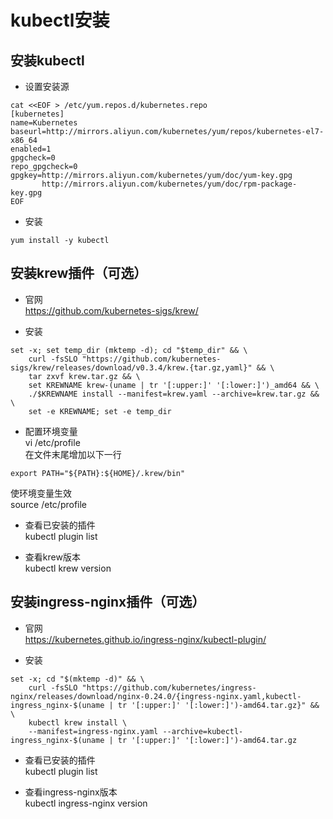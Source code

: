 # kubectl安装

## 安装kubectl
- 设置安装源
```
cat <<EOF > /etc/yum.repos.d/kubernetes.repo
[kubernetes]
name=Kubernetes
baseurl=http://mirrors.aliyun.com/kubernetes/yum/repos/kubernetes-el7-x86_64
enabled=1
gpgcheck=0
repo_gpgcheck=0
gpgkey=http://mirrors.aliyun.com/kubernetes/yum/doc/yum-key.gpg
       http://mirrors.aliyun.com/kubernetes/yum/doc/rpm-package-key.gpg
EOF
```
    
- 安装  
```
yum install -y kubectl
```

## 安装krew插件（可选）    
- 官网  
<https://github.com/kubernetes-sigs/krew/>  

- 安装  
```
set -x; set temp_dir (mktemp -d); cd "$temp_dir" && \
    curl -fsSLO "https://github.com/kubernetes-sigs/krew/releases/download/v0.3.4/krew.{tar.gz,yaml}" && \
    tar zxvf krew.tar.gz && \
    set KREWNAME krew-(uname | tr '[:upper:]' '[:lower:]')_amd64 && \
    ./$KREWNAME install --manifest=krew.yaml --archive=krew.tar.gz && \
    set -e KREWNAME; set -e temp_dir
```

- 配置环境变量   
vi /etc/profile  
在文件末尾增加以下一行
```
export PATH="${PATH}:${HOME}/.krew/bin"
```
使环境变量生效  
source /etc/profile

- 查看已安装的插件  
kubectl plugin list

- 查看krew版本  
kubectl krew version

## 安装ingress-nginx插件（可选）
- 官网  
<https://kubernetes.github.io/ingress-nginx/kubectl-plugin/>  

- 安装  
```
set -x; cd "$(mktemp -d)" && \
    curl -fsSLO "https://github.com/kubernetes/ingress-nginx/releases/download/nginx-0.24.0/{ingress-nginx.yaml,kubectl-ingress_nginx-$(uname | tr '[:upper:]' '[:lower:]')-amd64.tar.gz}" && \
    kubectl krew install \
    --manifest=ingress-nginx.yaml --archive=kubectl-ingress_nginx-$(uname | tr '[:upper:]' '[:lower:]')-amd64.tar.gz
```

- 查看已安装的插件  
kubectl plugin list

- 查看ingress-nginx版本  
kubectl ingress-nginx version

    